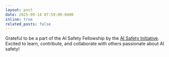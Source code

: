 ```yaml
---
layout: post
date: 2025-09-14 07:59:00-0400
inline: true
related_posts: false
---
```


Grateful to be a part of the AI Safety Fellowship by the [AI Safety Initiative](https://www.aisi.dev/). Excited to learn, contribute, and collaborate with others passionate about AI safety!  